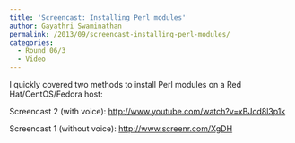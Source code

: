 ```yaml
---
title: 'Screencast: Installing Perl modules'
author: Gayathri Swaminathan
permalink: /2013/09/screencast-installing-perl-modules/
categories:
  - Round 06/3
  - Video
---
```

I quickly covered two methods to install Perl modules on a Red Hat/CentOS/Fedora host:

Screencast 2 (with voice): http://www.youtube.com/watch?v=xBJcd8l3p1k

Screencast 1 (without voice): <http://www.screenr.com/XgDH>
